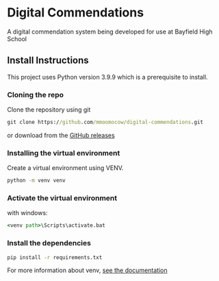 # Digital Commendations

A digital commendation system being developed for use at Bayfield High School

## Install Instructions

This project uses Python version 3.9.9 which is a prerequisite to install.

### Cloning the repo

Clone the repository using git

```cmd
git clone https://github.com/mmoomocow/digital-commendations.git
```

or download from the [GitHub releases](https://github.com/mmoomocow/digital-commendations/releases)

### Installing the virtual environment

Create a virtual environment using VENV.

```cmd
python -m venv venv
```

### Activate the virtual environment

with windows:

```cmd
<venv path>\Scripts\activate.bat
```

### Install the dependencies

```cmd
pip install -r requirements.txt
```

For more information about venv, [see the documentation](https://docs.python.org/3/library/venv.html)
